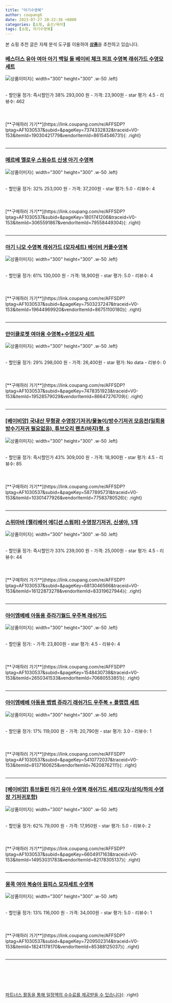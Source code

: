 ```yaml
---
title: "아기수영복"
author: coupang6
date: 2023-07-27 20:22:38 +0800
categories: [쇼핑, 출산/육아]
tags: [쇼핑, 아기수영복]
---
```


본 쇼핑 추천 글은 자체 분석 도구를 이용하여 [**상품**](https://link.coupang.com/a/bao1ui)을 추천하고 있습니다.

### [베스더스 유아 여아 아기 백일 돌 베이비 체크 퍼프 수영복 래쉬가드 수영모 세트](https://link.coupang.com/re/AFFSDP?lptag=AF1030537&subid=&pageKey=7374332832&traceid=V0-153&itemId=19030421779&vendorItemId=86154546731)

![상품이미지](https://thumbnail6.coupangcdn.com/thumbnails/remote/230x230ex/image/vendor_inventory/5613/6d8333978b6d8f01f79c1bc62634c7577ea5180a4c668751af313a7303f1.jpg){: width="300" height="300" .w-50 .left}


<br>
- 할인율 정가: 즉시할인가 38%  293,000   원
- 가격: 23,900원
- star 평가: 4.5
- 리뷰수: 462
<br>
<br>
<br>
<br>
[**구매하러 가기**](https://link.coupang.com/re/AFFSDP?lptag=AF1030537&subid=&pageKey=7374332832&traceid=V0-153&itemId=19030421779&vendorItemId=86154546731){: .right}
<br>
<br>

---

### [메르베 멜로우 스윔슈트 신생 아기 수영복](https://link.coupang.com/re/AFFSDP?lptag=AF1030537&subid=&pageKey=1801741206&traceid=V0-153&itemId=3065591867&vendorItemId=79558449304)

![상품이미지](https://thumbnail10.coupangcdn.com/thumbnails/remote/230x230ex/image/rs_quotation_api/voaudew0/b045d1a700d0405394ea5c76776c84ca.jpg){: width="300" height="300" .w-50 .left}


<br>
- 할인율 정가: 32%  253,000   원
- 가격: 37,200원
- star 평가: 5.0
- 리뷰수: 4
<br>
<br>
<br>
<br>
[**구매하러 가기**](https://link.coupang.com/re/AFFSDP?lptag=AF1030537&subid=&pageKey=1801741206&traceid=V0-153&itemId=3065591867&vendorItemId=79558449304){: .right}
<br>
<br>

---

### [아기 니모 수영복 래쉬가드 (모자세트) 베이비 커플수영복](https://link.coupang.com/re/AFFSDP?lptag=AF1030537&subid=&pageKey=7503237247&traceid=V0-153&itemId=19644969920&vendorItemId=86751100180)

![상품이미지](https://thumbnail10.coupangcdn.com/thumbnails/remote/230x230ex/image/vendor_inventory/bb31/132a354396ebda7d6e253c2e5968322c95efee438600390b0d677c6fc2d7.jpg){: width="300" height="300" .w-50 .left}


<br>
- 할인율 정가: 61%  130,000   원
- 가격: 18,900원
- star 평가: 5.0
- 리뷰수: 4
<br>
<br>
<br>
<br>
[**구매하러 가기**](https://link.coupang.com/re/AFFSDP?lptag=AF1030537&subid=&pageKey=7503237247&traceid=V0-153&itemId=19644969920&vendorItemId=86751100180){: .right}
<br>
<br>

---

### [안이클로젯 여아용 수영복+수영모자 세트](https://link.coupang.com/re/AFFSDP?lptag=AF1030537&subid=&pageKey=7478351923&traceid=V0-153&itemId=19528579029&vendorItemId=86647276709)

![상품이미지](https://thumbnail6.coupangcdn.com/thumbnails/remote/230x230ex/image/vendor_inventory/3b03/a4d62e0456fb7b42da9f3822c1b2f17d4d351fbd35db05e894419be8cccd.jpg){: width="300" height="300" .w-50 .left}


<br>
- 할인율 정가: 29%  298,000   원
- 가격: 26,400원
- star 평가: No data
- 리뷰수: 0
<br>
<br>
<br>
<br>
[**구매하러 가기**](https://link.coupang.com/re/AFFSDP?lptag=AF1030537&subid=&pageKey=7478351923&traceid=V0-153&itemId=19528579029&vendorItemId=86647276709){: .right}
<br>
<br>

---

### [[베이비앙] 국내산 무형광 수영장기저귀/물놀이/방수기저귀 모음전(일회용 방수기저귀 필요없음), 튜브오리 팬츠(바지)형, S](https://link.coupang.com/re/AFFSDP?lptag=AF1030537&subid=&pageKey=5877895731&traceid=V0-153&itemId=10301477926&vendorItemId=77583780526)

![상품이미지](https://thumbnail8.coupangcdn.com/thumbnails/remote/230x230ex/image/vendor_inventory/80b8/f506f54e383c463d07e5f2deca12dd414a53da76a35c75717cf9b91945df.jpg){: width="300" height="300" .w-50 .left}


<br>
- 할인율 정가: 즉시할인가 43%  309,000   원
- 가격: 18,900원
- star 평가: 4.5
- 리뷰수: 85
<br>
<br>
<br>
<br>
[**구매하러 가기**](https://link.coupang.com/re/AFFSDP?lptag=AF1030537&subid=&pageKey=5877895731&traceid=V0-153&itemId=10301477926&vendorItemId=77583780526){: .right}
<br>
<br>

---

### [스위마바 [젤리베어 에디션 스윔퍼] 수영장기저귀, 신생아, 1개](https://link.coupang.com/re/AFFSDP?lptag=AF1030537&subid=&pageKey=6813046566&traceid=V0-153&itemId=16122873278&vendorItemId=83319627944)

![상품이미지](https://thumbnail7.coupangcdn.com/thumbnails/remote/230x230ex/image/vendor_inventory/46da/efb190c6259636c7bc1fdcdfc85bae0d88b6cf978bc71d76e1c40f6602e9.jpg){: width="300" height="300" .w-50 .left}


<br>
- 할인율 정가: 즉시할인가 33%  239,000   원
- 가격: 25,000원
- star 평가: 4.5
- 리뷰수: 44
<br>
<br>
<br>
<br>
[**구매하러 가기**](https://link.coupang.com/re/AFFSDP?lptag=AF1030537&subid=&pageKey=6813046566&traceid=V0-153&itemId=16122873278&vendorItemId=83319627944){: .right}
<br>
<br>

---

### [아이엠베베 아동용 쥬라기월드 우주복 래쉬가드](https://link.coupang.com/re/AFFSDP?lptag=AF1030537&subid=&pageKey=1548430738&traceid=V0-153&itemId=2650341533&vendorItemId=70680553851)

![상품이미지](https://thumbnail7.coupangcdn.com/thumbnails/remote/230x230ex/image/retail/images/2020/05/13/10/4/35cc1643-5cc7-4839-9ad2-d21f3832d15e.jpg){: width="300" height="300" .w-50 .left}


<br>
- 할인율 정가: 
- 가격: 23,800원
- star 평가: 4.5
- 리뷰수: 4
<br>
<br>
<br>
<br>
[**구매하러 가기**](https://link.coupang.com/re/AFFSDP?lptag=AF1030537&subid=&pageKey=1548430738&traceid=V0-153&itemId=2650341533&vendorItemId=70680553851){: .right}
<br>
<br>

---

### [아이엠베베 아동용 벱벱 쥬라기 래쉬가드 우주복 + 플랩캡 세트](https://link.coupang.com/re/AFFSDP?lptag=AF1030537&subid=&pageKey=5410772037&traceid=V0-153&itemId=8137160625&vendorItemId=76208762111)

![상품이미지](https://thumbnail8.coupangcdn.com/thumbnails/remote/230x230ex/image/rs_quotation_api/u7bxtz2u/540f6cff7f854c03be6defddf8c80a91.jpg){: width="300" height="300" .w-50 .left}


<br>
- 할인율 정가: 17%  119,000   원
- 가격: 20,790원
- star 평가: 3.0
- 리뷰수: 1
<br>
<br>
<br>
<br>
[**구매하러 가기**](https://link.coupang.com/re/AFFSDP?lptag=AF1030537&subid=&pageKey=5410772037&traceid=V0-153&itemId=8137160625&vendorItemId=76208762111){: .right}
<br>
<br>

---

### [[베이비앙] 튜브돌핀 아기 유아 수영복 래쉬가드 세트(모자/상의/하의 수영장 기저귀포함)](https://link.coupang.com/re/AFFSDP?lptag=AF1030537&subid=&pageKey=6604917163&traceid=V0-153&itemId=14953031783&vendorItemId=82178305137)

![상품이미지](https://thumbnail6.coupangcdn.com/thumbnails/remote/230x230ex/image/vendor_inventory/9cc2/e40a36dfa2f5f024efaf13b15f322df024cab862642b459daa7bceb85b6d.jpg){: width="300" height="300" .w-50 .left}


<br>
- 할인율 정가: 62%  79,000   원
- 가격: 17,950원
- star 평가: 5.0
- 리뷰수: 2
<br>
<br>
<br>
<br>
[**구매하러 가기**](https://link.coupang.com/re/AFFSDP?lptag=AF1030537&subid=&pageKey=6604917163&traceid=V0-153&itemId=14953031783&vendorItemId=82178305137){: .right}
<br>
<br>

---

### [몽콕 여아 복숭아 원피스 모자세트 수영복](https://link.coupang.com/re/AFFSDP?lptag=AF1030537&subid=&pageKey=7209502314&traceid=V0-153&itemId=18241178170&vendorItemId=85388125037)

![상품이미지](https://thumbnail6.coupangcdn.com/thumbnails/remote/230x230ex/image/vendor_inventory/da18/a374d3a4f810b57e5924a0b2f4ac274b8e1921f9520a2040c86030eb18dc.jpg){: width="300" height="300" .w-50 .left}


<br>
- 할인율 정가: 13%  116,000   원
- 가격: 34,000원
- star 평가: 5.0
- 리뷰수: 1
<br>
<br>
<br>
<br>
[**구매하러 가기**](https://link.coupang.com/re/AFFSDP?lptag=AF1030537&subid=&pageKey=7209502314&traceid=V0-153&itemId=18241178170&vendorItemId=85388125037){: .right}
<br>
<br>

---
<br><br><br><br><br> [파트너스 활동을 통해 일정액의 수수료를 제공받을 수 있습니다](https://link.coupang.com/a/bao1ui){: .right}